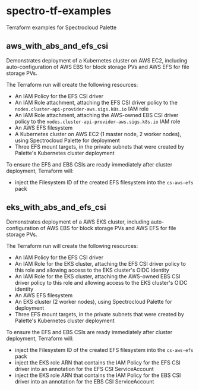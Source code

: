 # spectro-tf-examples
Terraform examples for Spectrocloud Palette

## aws_with_abs_and_efs_csi
Demonstrates deployment of a Kubernetes cluster on AWS EC2, including auto-configuration of AWS EBS for block storage PVs and AWS EFS for file storage PVs.

The Terraform run will create the following resources:
* An IAM Policy for the EFS CSI driver
* An IAM Role attachment, attaching the EFS CSI driver policy to the `nodes.cluster-api-provider-aws.sigs.k8s.io` IAM role
* An IAM Role attachment, attaching the AWS-owned EBS CSI driver policy to the `nodes.cluster-api-provider-aws.sigs.k8s.io` IAM role
* An AWS EFS filesystem
* A Kubernetes cluster on AWS EC2 (1 master node, 2 worker nodes), using Spectrocloud Palette for deployment
* Three EFS mount targets, in the private subnets that were created by Palette's Kubernetes cluster deployment

To ensure the EFS and EBS CSIs are ready immediately after cluster deployment, Terraform will:
* inject the Filesystem ID of the created EFS filesystem into the `cs-aws-efs` pack

## eks_with_abs_and_efs_csi
Demonstrates deployment of a AWS EKS cluster, including auto-configuration of AWS EBS for block storage PVs and AWS EFS for file storage PVs.

The Terraform run will create the following resources:
* An IAM Policy for the EFS CSI driver
* An IAM Role for the EKS cluster, attaching the EFS CSI driver policy to this role and allowing access to the EKS cluster's OIDC identity
* An IAM Role for the EKS cluster, attaching the AWS-owned EBS CSI driver policy to this role and allowing access to the EKS cluster's OIDC identity
* An AWS EFS filesystem
* An EKS cluster (2 worker nodes), using Spectrocloud Palette for deployment
* Three EFS mount targets, in the private subnets that were created by Palette's Kubernetes cluster deployment

To ensure the EFS and EBS CSIs are ready immediately after cluster deployment, Terraform will:
* inject the Filesystem ID of the created EFS filesystem into the `cs-aws-efs` pack
* inject the EKS role ARN that contains the IAM Policy for the EFS CSI driver into an annotation for the EFS CSI ServiceAccount
* inject the EKS role ARN that contains the IAM Policy for the EBS CSI driver into an annotation for the EBS CSI ServiceAccount
